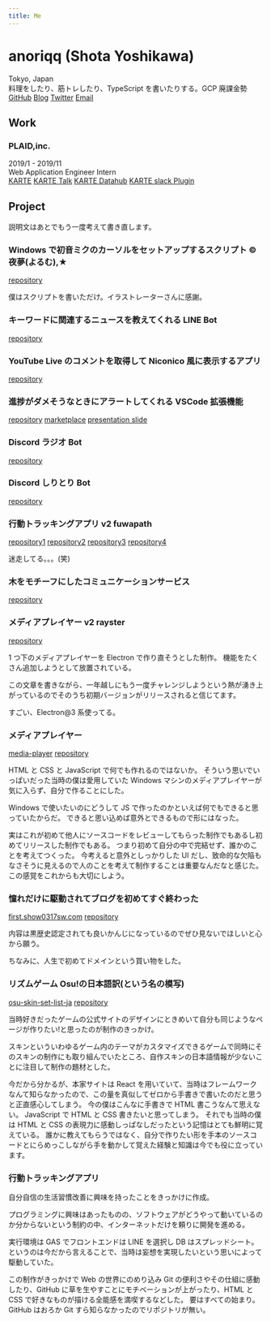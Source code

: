 ```yaml
---
title: Me
---
```


# anoriqq (Shota Yoshikawa)

Tokyo, Japan  
料理をしたり、筋トレしたり、TypeScript を書いたりする。GCP 廃課金勢
[GitHub](https://github.com/anoriqq)
[Blog](/)
[Twitter](https://twitter.com/anoriqq)
[Email](mailto:shota.yoshikawa@anoriqq.com)

## Work

### PLAID,inc.

2019/1 - 2019/11  
Web Application Engineer Intern  
[KARTE](https://karte.io/)
[KARTE Talk](https://karte.io/product/talk/)
[KARTE Datahub](https://karte.io/product/datahub/)
[KARTE slack Plugin](https://karte.io/product/slack/)

## Project

説明文はあとでもう一度考えて書き直します。

### Windows で初音ミクのカーソルをセットアップするスクリプト © 夜夢(よるむ),★

[repository](https://github.com/anoriqq/miku-cursor)

僕はスクリプトを書いただけ。イラストレーターさんに感謝。

### キーワードに関連するニュースを教えてくれる LINE Bot

[repository](https://github.com/anoriqq/line-news-bot-heroku)

### YouTube Live のコメントを取得して Niconico 風に表示するアプリ

[repository](https://github.com/anoriqq/products/tree/master/packages/youtube-comments)

### 進捗がダメそうなときにアラートしてくれる VSCode 拡張機能

[repository](https://github.com/anoriqq/code-accelerator)
[marketplace](https://marketplace.visualstudio.com/items?itemName=anoriqq.code-accelerator)
[presentation slide](https://docs.google.com/presentation/d/e/2PACX-1vRDZeQSd2Kwr7h5wMjW45D56hgG7VXjoPlVCs29HAJ-4q4LYRH81WHPXYr1JS-RXUTCNQo4EYTd8bnD/pub?start=false&loop=false)

### Discord ラジオ Bot

[repository](https://github.com/anoriqq/u20-radio-bot)

### Discord しりとり Bot

[repository](https://github.com/anoriqq/u20-shiritori-bot-nodejs)

### 行動トラッキングアプリ v2 fuwapath

[repository1](https://github.com/anoriqq/bot-chan)
[repository2](https://github.com/anoriqq/life-style-recording-system)
[repository3](https://github.com/anoriqq/fuwapath_0)
[repository4](https://github.com/anoriqq/fuwapath)

迷走してる。。。(笑)

### 木をモチーフにしたコミュニケーションサービス

[repository](https://github.com/anoriqq/web-con-2018-win)

### メディアプレイヤー v2 rayster

[repository](https://github.com/anoriqq/rayster)

1 つ下のメディアプレイヤーを Electron で作り直そうとした制作。
機能をたくさん追加しようとして放置されている。

この文章を書きながら、一年越しにもう一度チャレンジしようという熱が湧き上がっているのでそのうち初期バージョンがリリースされると信じてます。

すごい、Electron@3 系使ってる。

### メディアプレイヤー

[media-player](https://anoriqq.github.io/media-player/)
[repository](https://github.com/anoriqq/media-player)

HTML と CSS と JavaScript で何でも作れるのではないか。
そういう思いでいっぱいだった当時の僕は愛用していた Windows マシンのメディアプレイヤーが気に入らず、自分で作ることにした。

Windows で使いたいのにどうして JS で作ったのかといえば何でもできると思っていたからだ。
できると思い込めば意外とできるもので形にはなった。

実はこれが初めて他人にソースコードをレビューしてもらった制作でもあるし初めてリリースした制作でもある。
つまり初めて自分の中で完結せず、誰かのことを考えてつくった。
今考えると意外としっかりした UI だし、致命的な欠陥もなさそうに見えるので人のことを考えて制作することは重要なんだなと感じた。この感覚をこれからも大切にしよう。

### 憧れだけに駆動されてブログを初めてすぐ終わった

[first.show0317sw.com](https://first.show0317sw.com/)
[repository](https://github.com/anoriqq/first-show0317sw.com)

内容は黒歴史認定されても良いかんじになっているのでぜひ見ないでほしいと心から願う。

ちなみに、人生で初めてドメインという買い物をした。

### リズムゲーム Osu!の日本語訳(という名の模写)

[osu-skin-set-list-ja](https://anoriqq.github.io/osu-skin-set-list-ja/)
[repository](https://github.com/anoriqq/osu-skin-set-list-ja)

当時好きだったゲームの公式サイトのデザインにときめいて自分も同じようなページが作りたい!と思ったのが制作のきっかけ。

スキンといういわゆるゲーム内のテーマがカスタマイズできるゲームで同時にそのスキンの制作にも取り組んでいたところ、自作スキンの日本語情報が少ないことに注目して制作の題材とした。

今だから分かるが、本家サイトは React を用いていて、当時はフレームワークなんて知らなかったので、この量を真似してゼロから手書きで書いたのだと思うと正直感心してしまう。
今の僕はこんなに手書きで HTML 書こうなんて思えない。
JavaScript で HTML と CSS 書きたいと思ってしまう。
それでも当時の僕は HTML と CSS の表現力に感動しっぱなしだったという記憶はとても鮮明に覚えている。
誰かに教えてもらうではなく、自分で作りたい形を手本のソースコードとにらめっこしながら手を動かして覚えた経験と知識は今でも役に立っています。

### 行動トラッキングアプリ

自分自信の生活習慣改善に興味を持ったことをきっかけに作成。

プログラミングに興味はあったものの、ソフトウェアがどうやって動いているのか分からないという制約の中、インターネットだけを頼りに開発を進める。

実行環境は GAS でフロントエンドは LINE を選択し DB はスプレッドシート。というのは今だから言えることで、当時は妄想を実現したいという思いによって駆動していた。

この制作がきっかけで Web の世界にのめり込み Git の便利さやその仕組に感動したり、GitHub に草を生やすことにモチベーションが上がったり、HTML と CSS で好きなものが描ける全能感を満喫するなどした。
要はすべての始まり。GitHub はおろか Git すら知らなかったのでリポジトリが無い。
